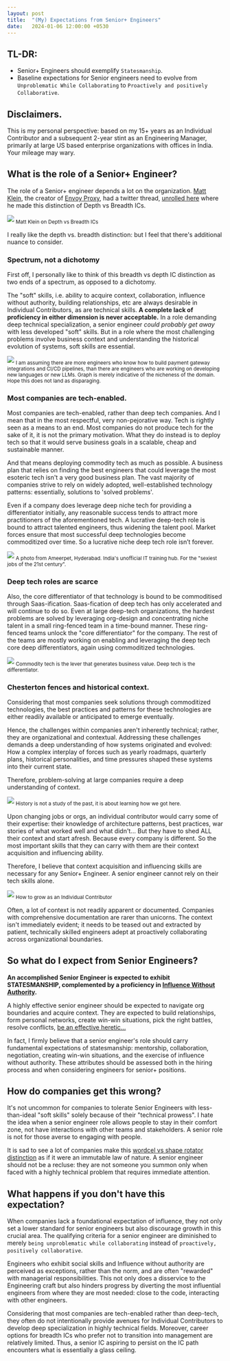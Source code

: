 ```yaml
---
layout: post
title:  "(My) Expectations from Senior+ Engineers"
date:   2024-01-06 12:00:00 +0530
---
```


## TL-DR:
* Senior+ Engineers should exemplify `Statesmanship`.
* Baseline expectations for Senior engineers need to evolve  from `Unproblematic While Collaborating` to `Proactively and positively Collaborative`.

## Disclaimers.
This is my personal perspective: based on my 15+ years  as an Individual Contributor and a subsequent 2-year stint as an Engineering Manager, primarily at large US based enterprise organizations with offices in India. Your mileage may wary.

## What is the role of a Senior+ Engineer?

The role of a Senior+ engineer depends a lot on the organization. [Matt Klein](https://mattklein123.dev/), the creator of [Envoy Proxy](https://www.envoyproxy.io/), had a twitter thread, [unrolled here](https://threadreaderapp.com/thread/1130206773078421504.html) where he made this distinction of Depth vs Breadth ICs.

![](/assets/2024-01-06/matt-klein-quote.png)
<sub>Matt Klein on Depth vs Breadth ICs</sub>

I really like the depth vs. breadth distinction: but I feel that there's additional nuance to consider.


### Spectrum, not a dichotomy
First off, I personally like to think of this breadth vs depth IC distinction as two ends of a spectrum, as opposed to a dichotomy.

The "soft" skills, i.e. ability to acquire context, collaboration, influence without authority, building relationships, etc are always desirable in Individual Contributors, as are technical skills. **A complete lack of proficiency in either dimension is never acceptable.** In a role demanding deep technical specialization, a senior engineer *could probably get away* with less developed "soft" skills. But in a role where the most challenging problems involve business context and understanding the historical evolution of systems, soft skills are essential.

![](/assets//2024-01-06/tradeoffs.png)
<sub>I am assuming there are more engineers who know how to build payment gateway integrations and CI/CD pipelines, than there are engineers who are working on developing new languages or new LLMs. Graph is merely indicative of the nicheness of the domain. Hope this does not land as disparaging.</sub>


### Most companies are tech-enabled.
Most companies are tech-enabled, rather than deep tech companies. And I mean that in the most respectful, very non-pejorative way. Tech is rightly seen as a means to an end. Most companies do not produce tech for the sake of it, it is not the primary motivation. What they do instead is to deploy tech so that it would serve business goals in a scalable, cheap and sustainable manner.

And that means deploying commodity tech as much as possible. A business plan that relies on finding the best engineers that could leverage the most esoteric tech isn't a very good business plan. The vast majority of companies strive to rely on widely adopted, well-established technology patterns: essentially, solutions to 'solved problems'.


Even if a company does leverage deep niche tech for providing a differentiator initially, any reasonable success tends to attract more practitioners of the aforementioned tech. A lucrative deep-tech role is bound to attract talented engineers, thus widening the talent pool. Market forces ensure that most successful deep technologies become commoditized over time. So a lucrative niche deep tech role isn’t forever.

![](/assets/2024-01-06/commoditization.avif)
<sub>A photo from Ameerpet, Hyderabad. India's unofficial IT training hub. For the "sexiest jobs of the 21st century". </sub>


### Deep tech roles are scarce
Also, the core differentiator of that technology is bound to be commoditised through Saas-ification. Saas-fication of deep tech has only accelerated and will continue to do so. Even at large deep-tech organizations, the hardest problems are solved by leveraging org-design and concentrating niche talent in a small ring-fenced team in a time-bound manner. These ring-fenced teams unlock the "core differentiator" for the company. The rest of the teams are mostly working on enabling and leveraging the deep tech core deep differentiators, again using commoditized technologies. 


![](/assets/2024-01-06/commodity-tech-lever.png)
<sub>Commodity tech is the lever that generates business value. Deep tech is the differentiator.</sub>


### Chesterton fences and historical context.
Considering that most companies seek solutions through commoditized technologies, the best practices and patterns for these technologies are either readily available or anticipated to emerge eventually.

Hence, the challenges within companies aren't inherently technical; rather, they are organizational and contextual. Addressing these challenges demands a deep understanding of how systems originated and evolved: How a complex interplay of forces such as yearly roadmaps, quarterly plans, historical personalities, and time pressures shaped these systems into their current state. 

Therefore, problem-solving at large companies require a deep understanding of context.

![](/assets/2024-01-06/chesterton.webp)
<sub>History is not a study of the past, it is about learning how we got here.</sub>


Upon changing jobs or orgs, an individual contributor would carry some of their expertise: their knowledge of architecture patterns, best practices, war stories of what worked well and what didn't... But they have to shed ALL their context and start afresh. Because every company is different. So the most important skills that they can carry with them are their context acquisition and influencing ability.




Therefore, I believe that context acquisition and influencing skills are necessary for any Senior+ Engineer. A senior engineer cannot rely on their tech skills alone.

![](/assets/2024-01-06/growth.png)
<sub>How to grow as an Individual Contributor</sub>


Often, a lot of context is not readily apparent or documented. Companies with comprehensive documentation are rarer than unicorns. The context isn't immediately evident; it needs to be teased out and extracted by patient, technically skilled engineers adept at proactively collaborating across organizational boundaries. 

## So what do I expect from Senior Engineers?
**An accomplished Senior Engineer is expected to exhibit STATESMANSHIP, complemented by a proficiency in [Influence Without Authority](https://www.goodreads.com/en/book/show/123686).**

A highly effective senior engineer should be expected to navigate org boundaries and acquire context. They are expected to build relationships, form personal networks, create win-win situations, pick the right battles, resolve conflicts, [be an effective heretic...](https://medium.com/@royrapoport/that-burning-feeling-when-youre-right-cee8b8d05492)

In fact, I firmly believe that a senior engineer's role should carry fundamental expectations of statesmanship: mentorship, collaboration, negotiation, creating win-win situations, and the exercise of influence without authority. These attributes should be assessed both in the hiring process and when considering engineers for senior+ positions.

## How do companies get this wrong?
It's not uncommon for companies to tolerate Senior Engineers with less-than-ideal "soft skills" solely because of their "technical prowess". I hate the idea when a senior engineer role allows people to stay in their comfort zone, not have interactions with other teams and stakeholders. A senior role is not for those averse to engaging with people.

It is sad to see a lot of companies make this [wordcel vs shape rotator distinction](https://www.vice.com/en/article/pkpqzb/ok-wtf-are-wordcels-and-shape-rotators) as if it were an immutable law of nature. A senior engineer should not be a recluse: they are not someone you summon only when faced with a highly technical problem that requires immediate attention. 


## What happens if you don't have this expectation?
When companies lack a foundational expectation of influence, they not only set a lower standard for senior engineers but also discourage growth in this crucial area. The qualifying criteria for a senior engineer are diminished to merely `being unproblematic while collaborating` instead of `proactively, positively collaborative`.

Engineers who exhibit social skills and Influence without authority are perceived as exceptions, rather than the norm, and are often "rewarded" with managerial responsibilities. This not only does a disservice to the Engineering craft but also hinders progress by diverting the most influential engineers from where they are most needed: close to the code, interacting with other engineers.

Considering that most companies are tech-enabled rather than deep-tech, they often do not intentionally provide avenues for Individual Contributors to develop deep specialization in highly technical fields. Moreover, career options for breadth ICs who prefer not to transition into management are relatively limited. Thus, a senior IC aspiring to persist on the IC path encounters what is essentially a glass ceiling.
